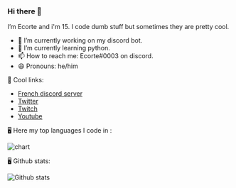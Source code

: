 ### Hi there 👋
I’m Ecorte and i'm 15.
I code dumb stuff but sometimes they are pretty cool.

- 🔭 I’m currently working on my discord bot.
- 🌱 I’m currently learning python.
- 📫 How to reach me: Ecorte#0003 on discord.
- 😄 Pronouns: he/him

🔗 Cool links:

- [French discord server](https://discord.gg/8bpy2PC)
- [Twitter](https://twitter.com/Ecorteyt)
- [Twitch](https://www.twitch.tv/ecorte)
- [Youtube](https://www.youtube.com/channel/UCOLeHMtMSE4w6jpFGh1AAdA)

🖥️ Here my top languages I code in :

![chart](https://wakatime.com/share/@Ecorte/5233d777-0ee5-47be-ad89-f613f30560bf.png)

🖥️ Github stats:

![Github stats](https://github-readme-stats.vercel.app/api?username=Ecorte&theme=dark&count_private=true)
